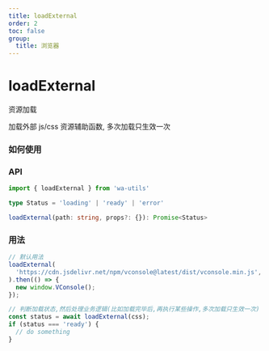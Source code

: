 ```yaml
---
title: loadExternal
order: 2
toc: false
group:
  title: 浏览器
---
```


# loadExternal

资源加载

加载外部 js/css 资源辅助函数, 多次加载只生效一次

### 如何使用

### API

```typescript
import { loadExternal } from 'wa-utils'

type Status = 'loading' | 'ready' | 'error'

loadExternal(path: string, props?: {}): Promise<Status>
```

### 用法

```ts
// 默认用法
loadExternal(
  'https://cdn.jsdelivr.net/npm/vconsole@latest/dist/vconsole.min.js',
).then(() => {
  new window.VConsole();
});

// 判断加载状态,然后处理业务逻辑(比如加载完毕后,再执行某些操作,多次加载只生效一次)
const status = await loadExternal(css);
if (status === 'ready') {
  // do something
}
```
